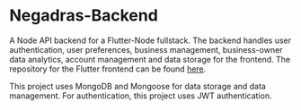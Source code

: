 # Negadras-Backend

A Node API backend for a Flutter-Node fullstack. The backend handles user authentication, user preferences, business management, business-owner data analytics, account management and data storage for the frontend. The repository for the Flutter frontend can be found [here](https://github.com/Aymen-Mohammednur/Negadras-Frontend).

This project uses MongoDB and Mongoose for data storage and data management.
For authentication, this project uses JWT authentication.
